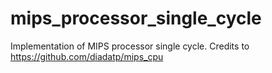 # mips_processor_single_cycle
Implementation of MIPS processor single cycle.
Credits to https://github.com/diadatp/mips_cpu
